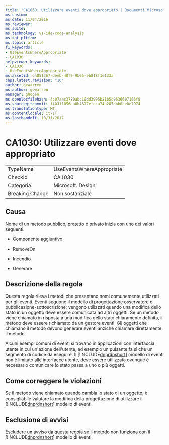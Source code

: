 ```yaml
---
title: 'CA1030: Utilizzare eventi dove appropriato | Documenti Microsoft'
ms.custom: 
ms.date: 11/04/2016
ms.reviewer: 
ms.suite: 
ms.technology: vs-ide-code-analysis
ms.tgt_pltfrm: 
ms.topic: article
f1_keywords:
- UseEventsWhereAppropriate
- CA1030
helpviewer_keywords:
- CA1030
- UseEventsWhereAppropriate
ms.assetid: ea051367-deeb-40f9-9b65-eb818f1e133a
caps.latest.revision: "16"
author: gewarren
ms.author: gewarren
manager: ghogen
ms.openlocfilehash: 4c07aac3780abc10dd3995b21b5c9636607166f8
ms.sourcegitcommit: f40311056ea0b4677efcca74a285dbb0ce0e7974
ms.translationtype: MT
ms.contentlocale: it-IT
ms.lasthandoff: 10/31/2017
---
```

# <a name="ca1030-use-events-where-appropriate"></a>CA1030: Utilizzare eventi dove appropriato
|||  
|-|-|  
|TypeName|UseEventsWhereAppropriate|  
|CheckId|CA1030|  
|Categoria|Microsoft. Design|  
|Breaking Change|Non sostanziale|  
  
## <a name="cause"></a>Causa  
 Nome di un metodo pubblico, protetto o privato inizia con uno dei valori seguenti:  
  
-   Componente aggiuntivo  
  
-   RemoveOn  
  
-   Incendio  
  
-   Generare  
  
## <a name="rule-description"></a>Descrizione della regola  
 Questa regola rileva i metodi che presentano nomi comunemente utilizzati per gli eventi. Eventi seguono il modello di progettazione osservatore o pubblicazione-sottoscrizione; vengono utilizzati quando una modifica dello stato in un oggetto deve essere comunicata ad altri oggetti. Se un metodo viene chiamato in risposta a una modifica dello stato chiaramente definita, il metodo deve essere richiamato da un gestore eventi. Gli oggetti che chiamano il metodo devono generare eventi anziché chiamare direttamente il metodo.  
  
 Alcuni esempi comuni di eventi si trovano in applicazioni con interfaccia utente in cui un'azione dell'utente, ad esempio un pulsante fa sì che un segmento di codice da eseguire. Il [!INCLUDE[dnprdnshort](../code-quality/includes/dnprdnshort_md.md)] modello di eventi non è limitato alle interfacce utente, deve essere utilizzata ovunque è necessario comunicare lo stato passa a uno o più oggetti.  
  
## <a name="how-to-fix-violations"></a>Come correggere le violazioni  
 Se il metodo viene chiamato quando cambia lo stato di un oggetto, è consigliabile valutare la modifica della progettazione di utilizzare il [!INCLUDE[dnprdnshort](../code-quality/includes/dnprdnshort_md.md)] modello di eventi.  
  
## <a name="when-to-suppress-warnings"></a>Esclusione di avvisi  
 Escludere un avviso da questa regola se il metodo non funziona con il [!INCLUDE[dnprdnshort](../code-quality/includes/dnprdnshort_md.md)] modello di eventi.